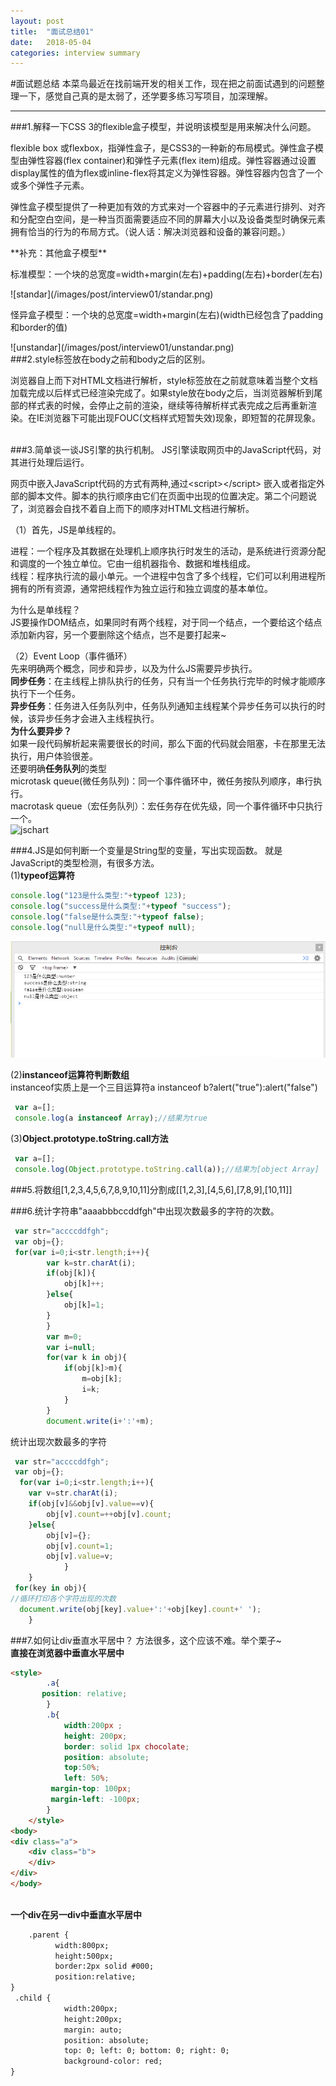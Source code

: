 ```yaml
---
layout: post
title:  "面试总结01"
date:   2018-05-04
categories: interview summary
---
```


#面试题总结
本菜鸟最近在找前端开发的相关工作，现在把之前面试遇到的问题整理一下，感觉自己真的是太弱了，还学要多练习写项目，加深理解。


------
###1.解释一下CSS 3的flexible盒子模型，并说明该模型是用来解决什么问题。
<p>flexible box 或flexbox，指弹性盒子，是CSS3的一种新的布局模式。弹性盒子模型由弹性容器(flex container)和弹性子元素(flex item)组成。弹性容器通过设置display属性的值为flex或inline-flex将其定义为弹性容器。弹性容器内包含了一个或多个弹性子元素。</p>
<p>弹性盒子模型提供了一种更加有效的方式来对一个容器中的子元素进行排列、对齐和分配空白空间，是一种当页面需要适应不同的屏幕大小以及设备类型时确保元素拥有恰当的行为的布局方式。（说人话：解决浏览器和设备的兼容问题。）</p>
**补充：其他盒子模型**
<p>标准模型：一个块的总宽度=width+margin(左右)+padding(左右)+border(左右)</p>
![standar](/images/post/interview01/standar.png)
<p>怪异盒子模型：一个块的总宽度=width+margin(左右)(width已经包含了padding和border的值)</p>
![unstandar](/images/post/interview01/unstandar.png)

<br>
###2.style标签放在body之前和body之后的区别。
<p>浏览器自上而下对HTML文档进行解析，style标签放在之前就意味着当整个文档加载完成以后样式已经渲染完成了。如果style放在body之后，当浏览器解析到尾部的样式表的时候，会停止之前的渲染，继续等待解析样式表完成之后再重新渲染。在IE浏览器下可能出现FOUC(文档样式短暂失效)现象，即短暂的花屏现象。</p>
<br>
###3.简单谈一谈JS引擎的执行机制。
JS引擎读取网页中的JavaScript代码，对其进行处理后运行。
<p>网页中嵌入JavaScript代码的方式有两种,通过&lt;script&gt;&lt;/script&gt 嵌入或者指定外部的脚本文件。脚本的执行顺序由它们在页面中出现的位置决定。第二个问题说了，浏览器会自找不着自上而下的顺序对HTML文档进行解析。
</p>
（1）首先，JS是单线程的。
<p>进程：一个程序及其数据在处理机上顺序执行时发生的活动，是系统进行资源分配和调度的一个独立单位。它由一组机器指令、数据和堆栈组成。<br>
线程：程序执行流的最小单元。一个进程中包含了多个线程，它们可以利用进程所拥有的所有资源，通常把线程作为独立运行和独立调度的基本单位。 </p>
为什么是单线程？<br>
JS要操作DOM结点，如果同时有两个线程，对于同一个结点，一个要给这个结点添加新内容，另一个要删除这个结点，岂不是要打起来~

（2）Event Loop（事件循环）<br>
先来明确两个概念，同步和异步，以及为什么JS需要异步执行。<br>
<b>同步任务</b>：在主线程上排队执行的任务，只有当一个任务执行完毕的时候才能顺序执行下一个任务。<br>
<b>异步任务</b>：任务进入任务队列中，任务队列通知主线程某个异步任务可以执行的时候，该异步任务才会进入主线程执行。<br>
<b>为什么要异步？</b><br>
如果一段代码解析起来需要很长的时间，那么下面的代码就会阻塞，卡在那里无法执行，用户体验很差。<br>
还要明确<b>任务队列</b>的类型<br>
microtask queue(微任务队列)：同一个事件循环中，微任务按队列顺序，串行执行。<br>
macrotask queue（宏任务队列）：宏任务存在优先级，同一个事件循环中只执行一个。<br>
![jschart](/images/post/interview01/jschast.png)

###4.JS是如何判断一个变量是String型的变量，写出实现函数。
就是JavaScript的类型检测，有很多方法。<br>
(1)<b>typeof运算符</b><br>
```JavaScript
console.log("123是什么类型:"+typeof 123);
console.log("success是什么类型:"+typeof "success");
console.log("false是什么类型:"+typeof false);
console.log("null是什么类型:"+typeof null);
```
![typeof](/images/post/interview01/typeof.png)

(2)<b>instanceof运算符判断数组</b><br>
instanceof实质上是一个三目运算符a instanceof b?alert("true"):alert("false")<br>

```JavaScript
 var a=[];
 console.log(a instanceof Array);//结果为true		
``` 
(3)<b>Object.prototype.toString.call方法</b><br>
```JavaScript
 var a=[];
 console.log(Object.prototype.toString.call(a));//结果为[object Array]
```
###5.将数组[1,2,3,4,5,6,7,8,9,10,11]分割成[[1,2,3],[4,5,6],[7,8,9],[10,11]]

###6.统计字符串"aaaabbbccddfgh"中出现次数最多的字符的次数。
```JavaScript
 var str="accccddfgh";
 var obj={};
 for(var i=0;i<str.length;i++){
		var k=str.charAt(i);
		if(obj[k]){
			obj[k]++;
		}else{
			obj[k]=1;
		}
		}
		var m=0;
		var i=null;
		for(var k in obj){
			if(obj[k]>m){
				m=obj[k];
				i=k;
			}
		}
		document.write(i+':'+m);
```
统计出现次数最多的字符<br>
```JavaScript
 var str="accccddfgh";
 var obj={};
  for(var i=0;i<str.length;i++){
	var v=str.charAt(i);
	if(obj[v]&&obj[v].value==v){
    	obj[v].count=++obj[v].count;
	}else{
		obj[v]={};
		obj[v].count=1;
		obj[v].value=v;
			}
	}
 for(key in obj){
//循环打印各个字符出现的次数
  document.write(obj[key].value+':'+obj[key].count+' ');
	}
```
###7.如何让div垂直水平居中？
方法很多，这个应该不难。举个栗子~<br>
<b>直接在浏览器中垂直水平居中</b><br>

```HTML
<style>
		.a{
       position: relative;
		}
		.b{
			width:200px ;
			height: 200px;
			border: solid 1px chocolate;
			position: absolute;
			top:50%;
			left: 50%;
		 margin-top: 100px;
		 margin-left: -100px;
		}
	</style>
<body>
<div class="a">
	<div class="b">			
	</div>			
</div>
</body>
 
```
<b>一个div在另一div中垂直水平居中</b><br>

```HTML
    .parent {
          width:800px;
          height:500px;
          border:2px solid #000;
          position:relative;
}
 .child {
            width:200px;
            height:200px;
            margin: auto;  
            position: absolute;  
            top: 0; left: 0; bottom: 0; right: 0; 
            background-color: red;
}
```

